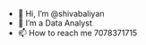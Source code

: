 - 👋 Hi, I’m @shivabaliyan
- 🌱 I’m a Data Analyst
- 📫 How to reach me 7078371715

<!---
shivabaliyan/shivabaliyan is a ✨ special ✨ repository because its `README.md` (this file) appears on your GitHub profile.
You can click the Preview link to take a look at your changes.
--->

